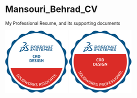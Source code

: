 # Mansouri_Behrad_CV
My Professional Resume, and its supporting documents

<img src="images/SOLIDWORKS Associate - CAD Design.png" width="200"> <img src="images/SOLIDWORKS Professional - CAD Design.png" width="200">
